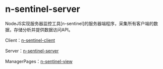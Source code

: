 # n-sentinel-server
 NodeJS实现服务器监控工具[n-sentinel]的服务器端程序，采集所有客户端的数据，存储分析并提供数据访问API。

Client：[n-sentinel-client](https://github.com/qinchende/n-sentinel-client)

Server：[n-sentinel-server](https://github.com/qinchende/n-sentinel-server)

ManagerPages：[n-sentinel-view](https://github.com/qinchende/n-sentinel-view)

